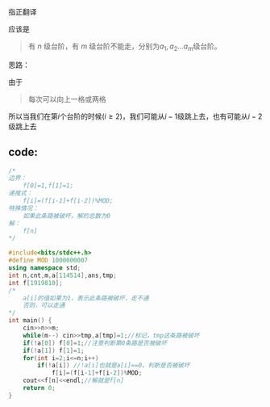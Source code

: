 指正翻译

应该是
> 有 $n$ 级台阶，有 $m$ 级台阶不能走，分别为$a_1,a_2...a_m$级台阶。

思路：

由于
> 每次可以向上一格或两格

所以当我们在第$i$个台阶的时候$(i≥2)$，我们可能从$i-1$级跳上去，也有可能从$i-2$级跳上去

## code:
```cpp
/*
边界：
	f[0]=1,f[1]=1;
递推式：
	f[i]=(f[i-1]+f[i-2])%MOD;
特殊情况：
	如果此条路被破坏，解的总数为0 
解：
	f[n]  
*/

#include<bits/stdc++.h> 
#define MOD 1000000007
using namespace std; 
int n,cnt,m,a[114514],ans,tmp;
int f[1919810];
/*
	a[i]的值如果为1，表示此条路被破坏，走不通
	否则，可以走通 
*/
int main() { 
	cin>>n>>m;
	while(m--) cin>>tmp,a[tmp]=1;//标记，tmp这条路被破坏 
	if(!a[0]) f[0]=1;//注意判断第0条路是否被破坏 
	if(!a[1]) f[1]=1;
	for(int i=2;i<=n;i++) 
		if(!a[i]) //!a[i]也就是a[i]==0，判断是否被破坏 
			f[i]=(f[i-1]+f[i-2])%MOD; 
	cout<<f[n]<<endl;//解就是f[n] 
    return 0;
}

```
